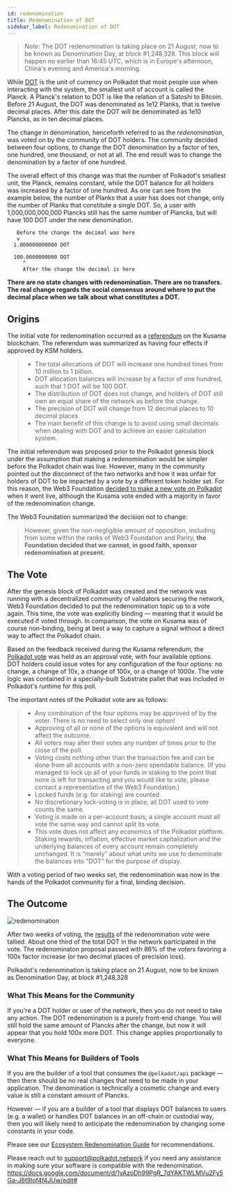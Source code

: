```yaml
---
id: redenomination
title: Redenomination of DOT
sidebar_label: Redenomination of DOT
---
```


> Note: The DOT redenomination is taking place on 21 August, now to be known as Denomination Day, at block #1,248,328. This block will happen no earlier than 16:45 UTC, which is in Europe's afternoon, China's evening and America's morning.

While [DOT](learn-dot) is the unit of currency on Polkadot that most people use when interacting with the system, the smallest unit of account is called the Planck. A Planck's relation to DOT is like the relation of a Satoshi to Bitcoin. Before 21 August, the DOT was denominated as 1e12 Planks, that is twelve decimal places. After this date the DOT will be denominated as 1e10 Plancks, as in ten decimal places.

The change in denomination, henceforth referred to as the _redenomination_, was voted on by the community of DOT holders. The community decided between four options, to change the DOT denomination by a factor of ten, one hundred, one thousand, or not at all. The end result was to change the denomination by a factor of one hundred.

The overall effect of this change was that the number of Polkadot's smallest unit, the Planck, remains constant, while the DOT balance for all holders was increased by a factor of one hundred. As one can see from the example below, the number of Planks that a user has does not change, only the number of Planks that constitute a single DOT. So, a user with 1,000,000,000,000 Plancks still has the same number of Plancks, but will have 100 DOT under the new denomination.

```
   Before the change the decimal was here
   v
  1.000000000000 DOT

  100.0000000000 DOT
     ^
     After the change the decimal is here
```

**There are no state changes with redenomination. There are no transfers. The real change regards the social consensus around where to put the decimal place when we talk about what constitutes a DOT.**

## Origins

The initial vote for redenomination occurred as a [referendum][referendum 52] on the Kusama blockchain. The referendum was summarized as having four effects if approved by KSM holders.

> - The total allocations of DOT will increase one hundred times from 10 million to 1 billion.
> - DOT allocation balances will increase by a factor of one hundred, such that 1 DOT will be 100 DOT.
> - The distribution of DOT does not change, and holders of DOT still own an equal share of the network as before the change.
> - The precision of DOT will change from 12 decimal places to 10 decimal places.
> - The main benefit of this change is to avoid using small decimals when dealing with DOT and to achieve an easier calculation system.

The initial referendum was proposed prior to the Polkadot genesis block under the assumption that making a redenomination would be simpler before the Polkadot chain was live. However, many in the community pointed out the disconnect of the two networks and how it was unfair for holders of DOT to be impacted by a vote by a different token holder set. For this reason, the Web3 Foundation [decided to make a new vote on Polkadot][blog 1] when it went live, although the Kusama vote ended with a majority in favor of the redenomination change.

The Web3 Foundation summarized the decision not to change:

> However, given the non-negligible amount of opposition, including from some within the ranks of Web3 Foundation and Parity, **the Foundation decided that we cannot, in good faith, sponsor redenomination at present.**

## The Vote

After the genesis block of Polkadot was created and the network was running with a decentralized community of validators securing the network, Web3 Foundation decided to put the redenomination topic up to a vote again. This time, the vote was explicitly binding &mdash; meaning that it would be executed if voted through. In comparison, the vote on Kusama was of course non-binding, being at best a way to capture a signal without a direct way to affect the Polkadot chain.

Based on the feedback received during the Kusama referendum, the [Polkadot vote][blog 2] was held as an approval vote, with four available options. DOT holders could issue votes for any configuration of the four options: no change, a change of 10x, a change of 100x, or a change of 1000x. The vote logic was contained in a specially-built Substrate pallet that was included in Polkadot's runtime for this poll.

The important notes of the Polkadot vote are as follows:

> - Any combination of the four options may be approved of by the voter. There is no need to select only one option!
> - Approving of all or none of the options is equivalent and will not affect the outcome.
> - All voters may alter their votes any number of times prior to the close of the poll.
> - Voting costs nothing other than the transaction fee and can be done from all accounts with a non-zero spendable balance. (If you managed to lock up all of your funds in staking to the point that none is left for transacting and you would like to vote, please contact a representative of the Web3 Foundation.)
> - Locked funds (e.g. for staking) are counted.
> - No discretionary lock-voting is in place; all DOT used to vote counts the same.
> - Voting is made on a per-account basis; a single account must all vote the same way and cannot split its vote.
> - This vote does not affect any economics of the Polkadot platform. Staking rewards, inflation, effective market capitalization and the underlying balances of every account remain completely unchanged. It is “merely” about what units we use to denominate the balances into “DOT” for the purpose of display.

With a voting period of two weeks set, the redenomination was now in the hands of the Polkadot community for a final, binding decision.

## The Outcome

![redenomination](assets/redenomination.png)

After two weeks of voting, the [results][blog 3] of the redenomination vote were tallied. About one third of the total DOT in the network participated in the vote. The redenominaton proposal passed with 86% of the voters favoring a 100x factor increase (or two decimal places of precision loss).

Polkadot's redenomination is taking place on 21 August, now to be known as Denomination Day, at block #1,248,328

### What This Means for the Community

If you're a DOT holder or user of the network, then you do not need to take any action. The DOT redenomination is a purely front-end change. You will still hold the same amount of Plancks after the change, but now it will appear that you hold 100x more DOT. This change applies proportionally to everyone.

### What This Means for Builders of Tools

If you are the builder of a tool that consumes the `@polkadot/api` package &mdash; then there should be no real changes that need to be made in your application. The denomination is technically a cosmetic change and every value is still a constant amount of Plancks.

However &mdash; if you are a builder of a tool that displays DOT balances to users (e.g. a wallet) or handles DOT balances in an off-chain or custodial way, then you will likely need to anticipate the redenomination by changing some constants in your code.

Please see our [Ecosystem Redenomination Guide]() for recommendations.

Please reach out to [support@polkadot.network](mailto:support@polkadot.network) if you need any assistance in making sure your software is compatible with the redenomination.
  https://docs.google.com/document/d/1yAzoDh99PgR_7dYAKTWLMVu2Fy5Ga-J6t9lof4f4JUw/edit#

[referendum 52]: https://kusama.polkassembly.io/referendum/52
[blog 1]: https://polkadot.network/results-of-dot-redenomination-referendum/
[blog 2]: https://polkadot.network/the-first-polkadot-vote/
[blog 3]: https://polkadot.network/the-results-are-in/
